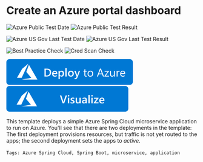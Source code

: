 # Create an Azure portal dashboard

![Azure Public Test Date](https://azurequickstartsservice.blob.core.windows.net/badges/101-azure-spring-cloud/PublicLastTestDate.svg)
![Azure Public Test Result](https://azurequickstartsservice.blob.core.windows.net/badges/101-azure-spring-cloud/PublicDeployment.svg)

![Azure US Gov Last Test Date](https://azurequickstartsservice.blob.core.windows.net/badges/101-azure-spring-cloud/FairfaxLastTestDate.svg)
![Azure US Gov Last Test Result](https://azurequickstartsservice.blob.core.windows.net/badges/101-azure-spring-cloud/FairfaxDeployment.svg)

![Best Practice Check](https://azurequickstartsservice.blob.core.windows.net/badges/101-azure-spring-cloud/BestPracticeResult.svg)
![Cred Scan Check](https://azurequickstartsservice.blob.core.windows.net/badges/101-azure-spring-cloud/CredScanResult.svg)

[![Deploy To Azure](https://raw.githubusercontent.com/Azure/azure-quickstart-templates/master/1-CONTRIBUTION-GUIDE/images/deploytoazure.svg?sanitize=true)](https://portal.azure.com/#create/Microsoft.Template/uri/https%3A%2F%2Fraw.githubusercontent.com%2FAzure%2Fazure-quickstart-templates%2Fmaster%2F101-azure-spring-cloud%2Fazuredeploy.json)
[![Visualize](https://raw.githubusercontent.com/Azure/azure-quickstart-templates/master/1-CONTRIBUTION-GUIDE/images/visualizebutton.svg?sanitize=true)](http://armviz.io/#/?load=https%3A%2F%2Fraw.githubusercontent.com%2FAzure%2Fazure-quickstart-templates%2Fmaster%2F101-azure-spring-cloud%2Fazuredeploy.json)

This template deploys a simple Azure Spring Cloud microservice application to run on Azure. You'll see that there are two deployments in the template: The first deployment provisions resources, but traffic is not yet routed to the apps; the second deployment sets the apps to _active_.

`Tags: Azure Spring Cloud, Spring Boot, microservice, application`
